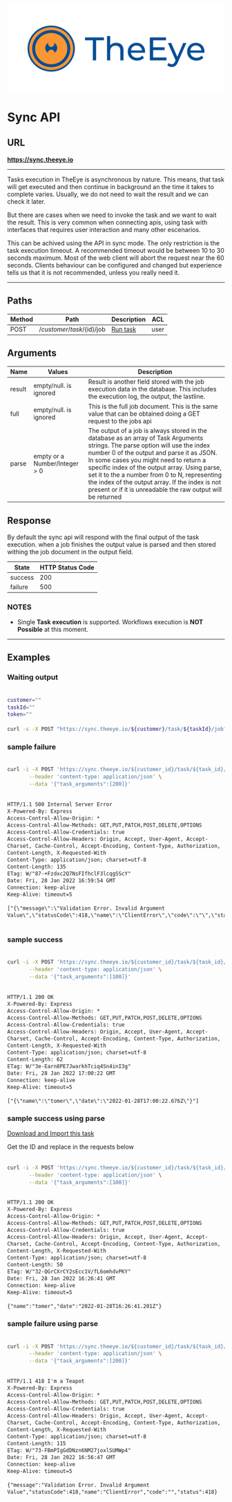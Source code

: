 [![theeye.io](../../images/logo-theeye-theOeye-logo2.png)](https://theeye.io/index.html)

# Sync API

## URL

**https://sync.theeye.io**

____

Tasks execution in TheEye is asynchronous by nature. This means, that task will get executed and then continue in background an the time it takes to complete varies. Usually, we do not need to wait the result and we can check it later.                                                    

But there are cases when we need to invoke the task and we want to wait the result. This is very common when connecting apis, using task with interfaces that requires user interaction and many other escenarios. 

This can be achived using the API in sync mode. The only restriction is the task execution timeout. A recommended timeout would be between 10 to 30 seconds maximum. Most of the web client will abort the request near the 60 seconds. Clients behaviour can be configured and changed but experience tells us that it is not recommended, unless you really need it.

___


## Paths

| Method | Path | Description | ACL | 
| ---- |  ----|  ----|  ----|
| POST | /${customer}/task/${id}/job | [Run task](#waiting-output) | user | 


## Arguments


| Name | Values | Description | 
| ---- |  ---- |  ---- |
| result | empty/null. is ignored | Result is another field stored with the job execution data in the database. This includes the execution log, the output, the lastline. | 
| full | empty/null. is ignored | This is the full job document. This is the same value that can be obtained doing a GET request to the jobs api |  
| parse | empty or a Number/Integer > 0 | The output of a job is always stored in the database as an array of Task Arguments strings.  The parse option will use the index number 0 of the output and parse it as JSON.  In some cases you might need to return a specific index of the output array. Using parse, set it to the a number from 0 to N, representing the index of the output array.  If the index is not present or if it is unreadable the raw output will be returned |  


## Response

By default the sync api will respond with the final output of the task execution. when a job finishes the output value is parsed and then stored withing the job document in the output field.

| State | HTTP Status Code | 
| ---- |  ---- |
| success | 200 | 
| failure | 500 | 


### NOTES

* Single **Task execution** is supported. Workflows execution is **NOT Possible** at this moment.

______


## Examples

### Waiting output

```bash

customer=""
taskId=""
token=""

curl -s -X POST "https://sync.theeye.io/${customer}/task/${taskId}/job?access_token=${token}" | jq .output


```

### sample failure


```bash

curl -i -X POST 'https://sync.theeye.io/${customer_id}/task/${task_id}/job?access_token=${token}' \
       --header 'content-type: application/json' \
       --data '{"task_arguments":[200]}'

```


```http

HTTP/1.1 500 Internal Server Error
X-Powered-By: Express
Access-Control-Allow-Origin: *
Access-Control-Allow-Methods: GET,PUT,PATCH,POST,DELETE,OPTIONS
Access-Control-Allow-Credentials: true
Access-Control-Allow-Headers: Origin, Accept, User-Agent, Accept-Charset, Cache-Control, Accept-Encoding, Content-Type, Authorization, Content-Length, X-Requested-With
Content-Type: application/json; charset=utf-8
Content-Length: 135
ETag: W/"87-+Fzdxc2Q7NsFIfhclF3lcqgSScY"
Date: Fri, 28 Jan 2022 16:59:54 GMT
Connection: keep-alive
Keep-Alive: timeout=5

["{\"message\":\"Validation Error. Invalid Argument Value\",\"statusCode\":418,\"name\":\"ClientError\",\"code\":\"\",\"status\":418}"]


```

### sample success


```bash

curl -i -X POST 'https://sync.theeye.io/${customer_id}/task/${task_id}/job?access_token=${token}' \
       --header 'content-type: application/json' \
       --data '{"task_arguments":[100]}'

```

```http

HTTP/1.1 200 OK
X-Powered-By: Express
Access-Control-Allow-Origin: *
Access-Control-Allow-Methods: GET,PUT,PATCH,POST,DELETE,OPTIONS
Access-Control-Allow-Credentials: true
Access-Control-Allow-Headers: Origin, Accept, User-Agent, Accept-Charset, Cache-Control, Accept-Encoding, Content-Type, Authorization, Content-Length, X-Requested-With
Content-Type: application/json; charset=utf-8
Content-Length: 62
ETag: W/"3e-Earn8PE7JwarkhTciq4Sn4inI3g"
Date: Fri, 28 Jan 2022 17:00:22 GMT
Connection: keep-alive
Keep-Alive: timeout=5

["{\"name\":\"tomer\",\"date\":\"2022-01-28T17:00:22.676Z\"}"]

```


###  sample success using parse

[Download and Import this task](en/sync/Rest_API_Response.json ":ignore")


Get the ID and replace in the requests below

```bash

curl -i -X POST 'https://sync.theeye.io/${customer_id}/task/${task_id}/job?parse&access_token=${token}' \
       --header 'content-type: application/json' \
       --data '{"task_arguments":[100]}'

```


```http

HTTP/1.1 200 OK
X-Powered-By: Express
Access-Control-Allow-Origin: *
Access-Control-Allow-Methods: GET,PUT,PATCH,POST,DELETE,OPTIONS
Access-Control-Allow-Credentials: true
Access-Control-Allow-Headers: Origin, Accept, User-Agent, Accept-Charset, Cache-Control, Accept-Encoding, Content-Type, Authorization, Content-Length, X-Requested-With
Content-Type: application/json; charset=utf-8
Content-Length: 50
ETag: W/"32-QGrCXrCY2sEcc1V/fL6omhdvPKY"
Date: Fri, 28 Jan 2022 16:26:41 GMT
Connection: keep-alive
Keep-Alive: timeout=5

{"name":"tomer","date":"2022-01-28T16:26:41.201Z"}

```

###  sample failure using parse


```bash

curl -i -X POST 'https://sync.theeye.io/${customer_id}/task/${task_id}/job?parse&access_token=${token}' \
       --header 'content-type: application/json' \
       --data '{"task_arguments":[200]}'

```


```http

HTTP/1.1 418 I'm a Teapot
X-Powered-By: Express
Access-Control-Allow-Origin: *
Access-Control-Allow-Methods: GET,PUT,PATCH,POST,DELETE,OPTIONS
Access-Control-Allow-Credentials: true
Access-Control-Allow-Headers: Origin, Accept, User-Agent, Accept-Charset, Cache-Control, Accept-Encoding, Content-Type, Authorization, Content-Length, X-Requested-With
Content-Type: application/json; charset=utf-8
Content-Length: 115
ETag: W/"73-FBmPIgGdDNzn6NM27joxlSUMWp4"
Date: Fri, 28 Jan 2022 16:56:47 GMT
Connection: keep-alive
Keep-Alive: timeout=5

{"message":"Validation Error. Invalid Argument Value","statusCode":418,"name":"ClientError","code":"","status":418}

```

